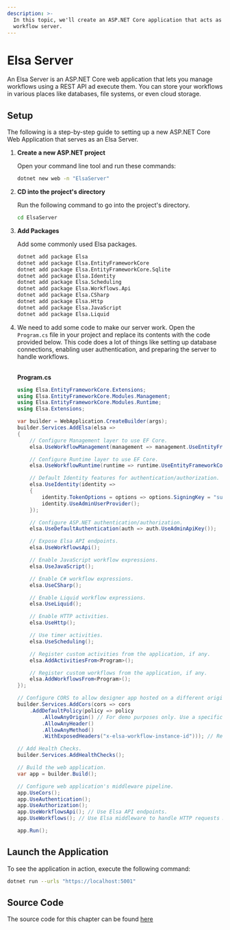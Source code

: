 ```yaml
---
description: >-
  In this topic, we'll create an ASP.NET Core application that acts as a
  workflow server.
---
```


# Elsa Server

An Elsa Server is an ASP.NET Core web application that lets you manage workflows using a REST API ad execute them. You can store your workflows in various places like databases, file systems, or even cloud storage.

## Setup﻿ <a href="#setup" id="setup"></a>

The following is a step-by-step guide to setting up a new ASP.NET Core Web Application that serves as an Elsa Server.

1.  **Create a new ASP.NET project**

    Open your command line tool and run these commands:

    ```bash
    dotnet new web -n "ElsaServer"
    ```
2.  **CD into the project's directory**

    Run the following command to go into the project's directory.

    ```bash
    cd ElsaServer
    ```
3.  **Add Packages**

    Add some commonly used Elsa packages.

    ```bash
    dotnet add package Elsa
    dotnet add package Elsa.EntityFrameworkCore
    dotnet add package Elsa.EntityFrameworkCore.Sqlite
    dotnet add package Elsa.Identity
    dotnet add package Elsa.Scheduling
    dotnet add package Elsa.Workflows.Api
    dotnet add package Elsa.CSharp
    dotnet add package Elsa.Http
    dotnet add package Elsa.JavaScript
    dotnet add package Elsa.Liquid
    ```
4.  We need to add some code to make our server work. Open the `Program.cs` file in your project and replace its contents with the code provided below. This code does a lot of things like setting up database connections, enabling user authentication, and preparing the server to handle workflows.

    \
    **Program.cs**

    ```csharp
    using Elsa.EntityFrameworkCore.Extensions;
    using Elsa.EntityFrameworkCore.Modules.Management;
    using Elsa.EntityFrameworkCore.Modules.Runtime;
    using Elsa.Extensions;

    var builder = WebApplication.CreateBuilder(args);
    builder.Services.AddElsa(elsa =>
    {
        // Configure Management layer to use EF Core.
        elsa.UseWorkflowManagement(management => management.UseEntityFrameworkCore(ef => ef.UseSqlite()));

        // Configure Runtime layer to use EF Core.
        elsa.UseWorkflowRuntime(runtime => runtime.UseEntityFrameworkCore(ef => ef.UseSqlite()));

        // Default Identity features for authentication/authorization.
        elsa.UseIdentity(identity =>
        {
            identity.TokenOptions = options => options.SigningKey = "sufficiently-large-secret-signing-key"; // This key needs to be at least 256 bits long.
            identity.UseAdminUserProvider();
        });

        // Configure ASP.NET authentication/authorization.
        elsa.UseDefaultAuthentication(auth => auth.UseAdminApiKey());

        // Expose Elsa API endpoints.
        elsa.UseWorkflowsApi();

        // Enable JavaScript workflow expressions.
        elsa.UseJavaScript();

        // Enable C# workflow expressions.
        elsa.UseCSharp();

        // Enable Liquid workflow expressions.
        elsa.UseLiquid();

        // Enable HTTP activities.
        elsa.UseHttp();

        // Use timer activities.
        elsa.UseScheduling();

        // Register custom activities from the application, if any.
        elsa.AddActivitiesFrom<Program>();

        // Register custom workflows from the application, if any.
        elsa.AddWorkflowsFrom<Program>();
    });

    // Configure CORS to allow designer app hosted on a different origin to invoke the APIs.
    builder.Services.AddCors(cors => cors
        .AddDefaultPolicy(policy => policy
            .AllowAnyOrigin() // For demo purposes only. Use a specific origin instead.
            .AllowAnyHeader()
            .AllowAnyMethod()
            .WithExposedHeaders("x-elsa-workflow-instance-id"))); // Required for Elsa Studio in order to support running workflows from the designer. Alternatively, you can use the `*` wildcard to expose all headers.

    // Add Health Checks.
    builder.Services.AddHealthChecks();

    // Build the web application.
    var app = builder.Build();

    // Configure web application's middleware pipeline.
    app.UseCors();
    app.UseAuthentication();
    app.UseAuthorization();
    app.UseWorkflowsApi(); // Use Elsa API endpoints.
    app.UseWorkflows(); // Use Elsa middleware to handle HTTP requests mapped to HTTP Endpoint activities.

    app.Run();
    ```

## Launch the Application﻿ <a href="#run-application" id="run-application"></a>

To see the application in action, execute the following command:

```bash
dotnet run --urls "https://localhost:5001"
```

## Source Code﻿ <a href="#source-code" id="source-code"></a>

The source code for this chapter can be found [here](https://github.com/elsa-workflows/elsa-guides/tree/main/src/installation/elsa-server)
